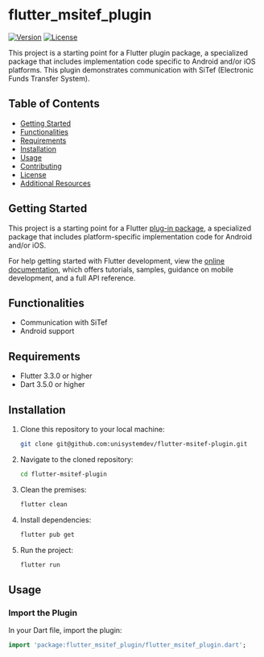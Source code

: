 # flutter_msitef_plugin

[![Version](https://img.shields.io/badge/version-1.0.0-blue.svg)](https://github.com/unisystemdev/flutter-msitef-plugin)
[![License](https://img.shields.io/badge/license-MIT-green.svg)](https://github.com/unisystemdev/flutter-msitef-plugin/blob/main/LICENSE)

This project is a starting point for a Flutter plugin package, a specialized package
that includes implementation code specific to Android and/or iOS platforms.
This plugin demonstrates communication with SiTef (Electronic Funds Transfer System).

## Table of Contents
- [Getting Started](#getting-started)
- [Functionalities](#functionalities)
- [Requirements](#requirements)
- [Installation](#installation)
- [Usage](#usage)
- [Contributing](#contributing)
- [License](#license)
- [Additional Resources](#additional-resources)

## Getting Started

This project is a starting point for a Flutter
[plug-in package](https://flutter.dev/developing-packages/),
a specialized package that includes platform-specific implementation code for
Android and/or iOS.

For help getting started with Flutter development, view the
[online documentation](https://flutter.dev/docs), which offers tutorials,
samples, guidance on mobile development, and a full API reference.

## Functionalities

- Communication with SiTef
- Android support

## Requirements

- Flutter 3.3.0 or higher
- Dart 3.5.0 or higher

## Installation

1. Clone this repository to your local machine:
    ```bash
    git clone git@github.com:unisystemdev/flutter-msitef-plugin.git
    ```
2. Navigate to the cloned repository:
    ```bash
    cd flutter-msitef-plugin
    ```
3. Clean the premises:
    ```bash
    flutter clean
    ```
4. Install dependencies:
    ```bash
    flutter pub get
    ```
5. Run the project:
    ```bash
    flutter run
    ```

## Usage

### Import the Plugin

In your Dart file, import the plugin:

```dart
import 'package:flutter_msitef_plugin/flutter_msitef_plugin.dart';
